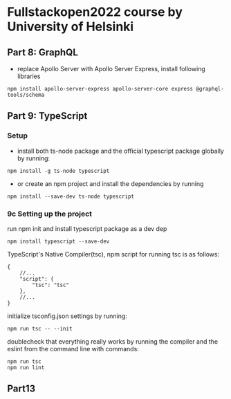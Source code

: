 # Fullstackopen2022 course by University of Helsinki



## Part 8: GraphQL

- replace Apollo Server with Apollo Server Express, install following libraries

```shell
npm install apollo-server-express apollo-server-core express @graphql-tools/schema
```

## Part 9: TypeScript

### Setup

- install both ts-node package and the official typescript package globally by running:

```shell
npm install -g ts-node typescript
```

- or create an npm project and install the dependencies by running

```shell
npm install --save-dev ts-node typescript
```

### 9c Setting up the project

run npm init and install typescript package as a dev dep

```shell
npm install typescript --save-dev
```

TypeScript's Native Compiler(tsc), npm script for running tsc is as follows:

```shell
{
    //...
    "script": {
        "tsc": "tsc"
    },
    //...
}
```

initialize tsconfig.json settings by running:

```shell
npm run tsc -- --init
```

doublecheck that everything really works by running the compiler and the eslint from the command line with commands:

```shell
npm run tsc
npm run lint
```
## Part13